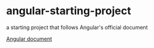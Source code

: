 # angular-starting-project
a starting project that follows Angular's official document

<a href="https://angular.io/start">Angular document</a>
